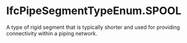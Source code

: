 IfcPipeSegmentTypeEnum.SPOOL
============================
A type of rigid segment that is typically shorter and used for providing
connectivity within a piping network.


